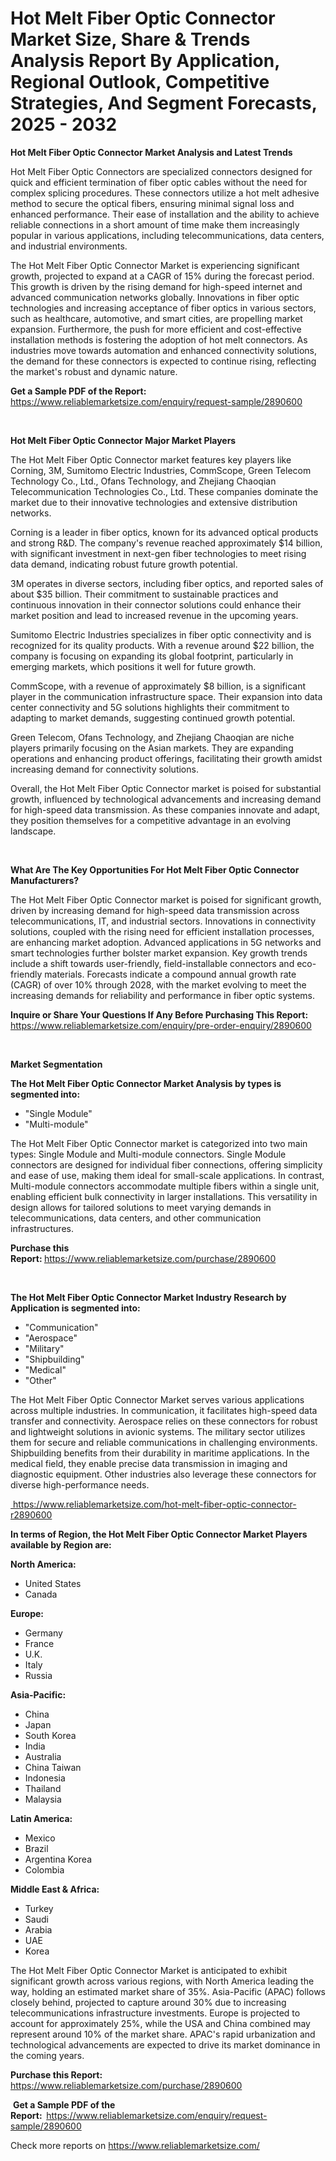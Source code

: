 <p><h1>Hot Melt Fiber Optic Connector Market Size, Share & Trends Analysis Report By Application, Regional Outlook, Competitive Strategies, And Segment Forecasts, 2025 - 2032</h1></p><p><strong>Hot Melt Fiber Optic Connector Market Analysis and Latest Trends</strong></p>
<p><p>Hot Melt Fiber Optic Connectors are specialized connectors designed for quick and efficient termination of fiber optic cables without the need for complex splicing procedures. These connectors utilize a hot melt adhesive method to secure the optical fibers, ensuring minimal signal loss and enhanced performance. Their ease of installation and the ability to achieve reliable connections in a short amount of time make them increasingly popular in various applications, including telecommunications, data centers, and industrial environments.</p><p>The Hot Melt Fiber Optic Connector Market is experiencing significant growth, projected to expand at a CAGR of 15% during the forecast period. This growth is driven by the rising demand for high-speed internet and advanced communication networks globally. Innovations in fiber optic technologies and increasing acceptance of fiber optics in various sectors, such as healthcare, automotive, and smart cities, are propelling market expansion. Furthermore, the push for more efficient and cost-effective installation methods is fostering the adoption of hot melt connectors. As industries move towards automation and enhanced connectivity solutions, the demand for these connectors is expected to continue rising, reflecting the market's robust and dynamic nature.</p></p>
<p><strong>Get a Sample PDF of the Report:&nbsp;</strong> <a href="https://www.reliablemarketsize.com/enquiry/request-sample/2890600?utm_campaign=2778&utm_medium=2&utm_source=Github&utm_content=ia&utm_term=14032025&utm_id=hot-melt-fiber-optic-connector">https://www.reliablemarketsize.com/enquiry/request-sample/2890600</a></p>
<p>&nbsp;</p>
<p><strong>Hot Melt Fiber Optic Connector Major Market Players</strong></p>
<p><p>The Hot Melt Fiber Optic Connector market features key players like Corning, 3M, Sumitomo Electric Industries, CommScope, Green Telecom Technology Co., Ltd., Ofans Technology, and Zhejiang Chaoqian Telecommunication Technologies Co., Ltd. These companies dominate the market due to their innovative technologies and extensive distribution networks.</p><p>Corning is a leader in fiber optics, known for its advanced optical products and strong R&D. The company's revenue reached approximately $14 billion, with significant investment in next-gen fiber technologies to meet rising data demand, indicating robust future growth potential.</p><p>3M operates in diverse sectors, including fiber optics, and reported sales of about $35 billion. Their commitment to sustainable practices and continuous innovation in their connector solutions could enhance their market position and lead to increased revenue in the upcoming years.</p><p>Sumitomo Electric Industries specializes in fiber optic connectivity and is recognized for its quality products. With a revenue around $22 billion, the company is focusing on expanding its global footprint, particularly in emerging markets, which positions it well for future growth.</p><p>CommScope, with a revenue of approximately $8 billion, is a significant player in the communication infrastructure space. Their expansion into data center connectivity and 5G solutions highlights their commitment to adapting to market demands, suggesting continued growth potential.</p><p>Green Telecom, Ofans Technology, and Zhejiang Chaoqian are niche players primarily focusing on the Asian markets. They are expanding operations and enhancing product offerings, facilitating their growth amidst increasing demand for connectivity solutions.</p><p>Overall, the Hot Melt Fiber Optic Connector market is poised for substantial growth, influenced by technological advancements and increasing demand for high-speed data transmission. As these companies innovate and adapt, they position themselves for a competitive advantage in an evolving landscape.</p></p>
<p>&nbsp;</p>
<p><strong>What Are The Key Opportunities For Hot Melt Fiber Optic Connector Manufacturers?</strong></p>
<p><p>The Hot Melt Fiber Optic Connector market is poised for significant growth, driven by increasing demand for high-speed data transmission across telecommunications, IT, and industrial sectors. Innovations in connectivity solutions, coupled with the rising need for efficient installation processes, are enhancing market adoption. Advanced applications in 5G networks and smart technologies further bolster market expansion. Key growth trends include a shift towards user-friendly, field-installable connectors and eco-friendly materials. Forecasts indicate a compound annual growth rate (CAGR) of over 10% through 2028, with the market evolving to meet the increasing demands for reliability and performance in fiber optic systems.</p></p>
<p><strong>Inquire or Share Your Questions If Any Before Purchasing This Report:</strong> <a href="https://www.reliablemarketsize.com/enquiry/pre-order-enquiry/2890600?utm_campaign=2778&utm_medium=2&utm_source=Github&utm_content=ia&utm_term=14032025&utm_id=hot-melt-fiber-optic-connector">https://www.reliablemarketsize.com/enquiry/pre-order-enquiry/2890600</a></p>
<p>&nbsp;</p>
<p><strong>Market Segmentation</strong></p>
<p><strong>The Hot Melt Fiber Optic Connector Market Analysis by types is segmented into:</strong></p>
<p><ul><li>"Single Module"</li><li>"Multi-module"</li></ul></p>
<p><p>The Hot Melt Fiber Optic Connector market is categorized into two main types: Single Module and Multi-module connectors. Single Module connectors are designed for individual fiber connections, offering simplicity and ease of use, making them ideal for small-scale applications. In contrast, Multi-module connectors accommodate multiple fibers within a single unit, enabling efficient bulk connectivity in larger installations. This versatility in design allows for tailored solutions to meet varying demands in telecommunications, data centers, and other communication infrastructures.</p></p>
<p><strong>Purchase this Report:&nbsp;</strong><a href="https://www.reliablemarketsize.com/purchase/2890600?utm_campaign=2778&utm_medium=2&utm_source=Github&utm_content=ia&utm_term=14032025&utm_id=hot-melt-fiber-optic-connector">https://www.reliablemarketsize.com/purchase/2890600</a></p>
<p>&nbsp;</p>
<p><strong>The Hot Melt Fiber Optic Connector Market Industry Research by Application is segmented into:</strong></p>
<p><ul><li>"Communication"</li><li>"Aerospace"</li><li>"Military"</li><li>"Shipbuilding"</li><li>"Medical"</li><li>"Other"</li></ul></p>
<p><p>The Hot Melt Fiber Optic Connector Market serves various applications across multiple industries. In communication, it facilitates high-speed data transfer and connectivity. Aerospace relies on these connectors for robust and lightweight solutions in avionic systems. The military sector utilizes them for secure and reliable communications in challenging environments. Shipbuilding benefits from their durability in maritime applications. In the medical field, they enable precise data transmission in imaging and diagnostic equipment. Other industries also leverage these connectors for diverse high-performance needs.</p></p>
<p><a href="https://www.reliablemarketsize.com/hot-melt-fiber-optic-connector-r2890600?utm_campaign=2778&utm_medium=2&utm_source=Github&utm_content=ia&utm_term=14032025&utm_id=hot-melt-fiber-optic-connector">&nbsp;https://www.reliablemarketsize.com/hot-melt-fiber-optic-connector-r2890600</a></p>
<p><strong>In terms of Region, the Hot Melt Fiber Optic Connector Market Players available by Region are:</strong></p>
<p>
    <p> <strong> North America: </strong>
        <ul>
            <li>United States</li>
            <li>Canada</li>
        </ul>
        </p> 
    <p> <strong> Europe: </strong>
        <ul>
            <li>Germany</li>
            <li>France</li>
            <li>U.K.</li>
            <li>Italy</li>
            <li>Russia</li>
        </ul>
        </p> 
    <p> <strong> Asia-Pacific: </strong>
        <ul>
            <li>China</li>
            <li>Japan</li>
            <li>South Korea</li>
            <li>India</li>
            <li>Australia</li>
            <li>China Taiwan</li>
            <li>Indonesia</li>
            <li>Thailand</li>
            <li>Malaysia</li>
        </ul>
        </p> 
    <p> <strong> Latin America: </strong>
        <ul>
            <li>Mexico</li>
            <li>Brazil</li>
            <li>Argentina Korea</li>
            <li>Colombia</li>
        </ul>
        </p> 
    <p> <strong> Middle East & Africa: </strong>
        <ul>
            <li>Turkey</li>
            <li>Saudi</li>
            <li>Arabia</li>
            <li>UAE</li>
            <li>Korea</li>
        </ul>
    </p>
    </p>
<p><p>The Hot Melt Fiber Optic Connector Market is anticipated to exhibit significant growth across various regions, with North America leading the way, holding an estimated market share of 35%. Asia-Pacific (APAC) follows closely behind, projected to capture around 30% due to increasing telecommunications infrastructure investments. Europe is projected to account for approximately 25%, while the USA and China combined may represent around 10% of the market share. APAC's rapid urbanization and technological advancements are expected to drive its market dominance in the coming years.</p></p>
<p><strong>Purchase this Report: </strong><a href="https://www.reliablemarketsize.com/purchase/2890600?utm_campaign=2778&utm_medium=2&utm_source=Github&utm_content=ia&utm_term=14032025&utm_id=hot-melt-fiber-optic-connector">https://www.reliablemarketsize.com/purchase/2890600</a></p>
<p>&nbsp;<strong>Get a Sample PDF of the Report:&nbsp;&nbsp;</strong><a href="https://www.reliablemarketsize.com/enquiry/request-sample/2890600?utm_campaign=2778&utm_medium=2&utm_source=Github&utm_content=ia&utm_term=14032025&utm_id=hot-melt-fiber-optic-connector">https://www.reliablemarketsize.com/enquiry/request-sample/2890600</a></p>
<p><strong></strong></p>
<p>Check more reports on <a href="https://www.reliablemarketsize.com/?utm_campaign=2778&utm_medium=2&utm_source=Github&utm_content=ia&utm_term=14032025&utm_id=hot-melt-fiber-optic-connector">https://www.reliablemarketsize.com/</a></p>